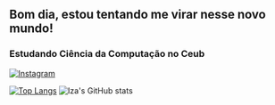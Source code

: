 ## Bom dia, estou tentando me virar nesse novo mundo!


### Estudando Ciência da Computação no Ceub 




[![Instagram](https://img.shields.io/badge/Instagram-E4405F?style=for-the-badge&logo=instagram&logoColor=white)](https://www.instagram.com/izabelle_alencar_/)


 [![Top Langs](https://github-readme-stats.vercel.app/api/top-langs/?username=izabellealencar05&layout=donut-vertical&theme=transparent)](https://github.com/izabellealencar05/github-readme-stats)   ![Iza's GitHub stats](https://github-readme-stats.vercel.app/api?username=izabellealencar05&show_icons=true&theme=transparent)  


